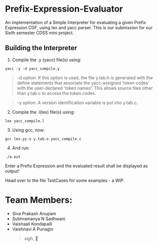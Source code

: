# Prefix-Expression-Evaluator

An implementation of a Simple Interpreter for evaluating a given Prefix Expression CGF, using lex and yacc parser.
This is our submission for our Sixth semester CDSS mini project.

## Building the Interpreter
1. Compile the .y (yacc) file(s) using:

`yacc -y -d yacc_compile.y`

> -d option:	If this option is used, the file y.tab.h is generated with the define statements that associate the yacc-assigned 'token codes' with the user-declared 'token names'. This allows source files other than y.tab.c to access the token codes.

> -y option: A version identification variable is put into y.tab.c. 


2. Compile the .l(lex) file(s) using:

`lex yacc_compile.l`

3. Using gcc, now:

`gcc lex.yy.o y.tab.o yacc_compile.c`

4. And run:

`./a.out`




Enter a Prefix Expression and the evaluated result shall be displayed as output!

Head over to the file TestCases for some examples - a WIP.

# Team Members:
- Siva Prakash Anupam
- Subhramanya N Sadhwani
- Vaishaali Kondapalli
- Vaishnavi A Punagin
  > sigh, :poop:
